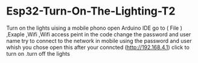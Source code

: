 # Esp32-Turn-On-The-Lighting-T2
Turn on the lights uising a mobile phono
open Arduino IDE
go to ( File ) ,Exaple ,Wifi ,Wifi access peint 
in the code change the password and user name 
try to connect to the network in mobile using the password and user whish you chose 
open this after your conncted (http://192.168.4.1)
click to turn on .turn off the lights
